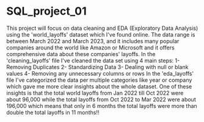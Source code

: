 # SQL_project_01
This project will focus on data cleaning and EDA (Exploratory Data Analysis) using the 'world_layoffs' dataset which I've found online. The data range is between March 2022 and March 2023, and it includes many popular companies around the world like Amazon or Microsoft and it offers comprehensive data about these companies' layoffs.
In the 'cleaning_layoffs' file I've cleaned the data set using 4 main steps: 
  1- Removing Duplicates
  2- Standardizing Data
  3- Dealing with null or blank values
  4- Removing any unnecessary columns or rows
In the 'eda_layoffs' file I've categorized the data per multiple categories like year or company which gave me more clear insights about the whole dataset. One of these insights is that the total world layoffs from Jan 2022 till Oct 2022 were about 96,000 while the total layoffs from Oct 2022 to Mar 2022 were about 196,000 which means that only in 6 months the total layoffs were more than double the total layoffs in 11 months!!
